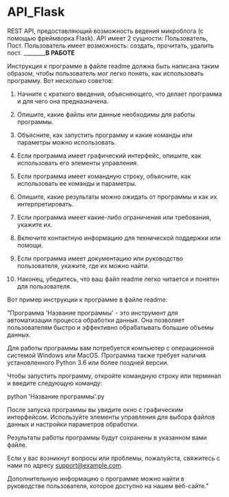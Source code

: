 # API_Flask
REST API, предоставляющий возможность ведения микроблога (с помощью фреймворка Flask).
API имеет 2 сущности:
  Пользователь,
  Пост.
Пользователь имеет возможность:
  создать,
  прочитать,
  удалить пост.
________________________________В РАБОТЕ________________________

Инструкция к программе в файле readme должна быть написана таким образом, чтобы пользователь мог легко понять, как использовать программу. Вот несколько советов:

1. Начните с краткого введения, объясняющего, что делает программа и для чего она предназначена.

2. Опишите, какие файлы или данные необходимы для работы программы.

3. Объясните, как запустить программу и какие команды или параметры можно использовать.

4. Если программа имеет графический интерфейс, опишите, как использовать его элементы управления.

5. Если программа имеет командную строку, объясните, как использовать ее команды и параметры.

6. Опишите, какие результаты можно ожидать от программы и как их интерпретировать.

7. Если программа имеет какие-либо ограничения или требования, укажите их.

8. Включите контактную информацию для технической поддержки или помощи.

9. Если программа имеет документацию или руководство пользователя, укажите, где их можно найти.

10. Наконец, убедитесь, что ваш файл readme легко читается и понятен для пользователя.

Вот пример инструкции к программе в файле readme:

"Программа 'Название программы' - это инструмент для автоматизации процесса обработки данных. Она позволяет пользователям быстро и эффективно обрабатывать большие объемы данных.

Для работы программы вам потребуется компьютер с операционной системой Windows или MacOS. Программа также требует наличия установленного Python 3.6 или более поздней версии.

Чтобы запустить программу, откройте командную строку или терминал и введите следующую команду:

python 'Название программы'.py

После запуска программы вы увидите окно с графическим интерфейсом. Используйте элементы управления для выбора файлов данных и настройки параметров обработки.

Результаты работы программы будут сохранены в указанном вами файле.

Если у вас возникнут вопросы или проблемы, пожалуйста, свяжитесь с нами по адресу support@example.com.

Дополнительную информацию о программе можно найти в руководстве пользователя, которое доступно на нашем веб-сайте."
